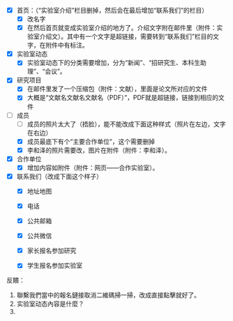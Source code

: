 - [x] 首页：（“实验室介绍”栏目删掉，然后会在最后增加“联系我们”的栏目）
    - [x] 改名字
    - [x] 在然后首页就变成实验室介绍的地方了。介绍文字附在邮件里（附件：实验室介绍文）。其中有一个文字是超链接，需要转到“联系我们”栏目的文字，在附件中有标注。
- [x] 实验室动态
    - [x] 实验室动态下的分类需要增加，分为“新闻”、“招研究生、本科生助理”、“会议”。
- [x] 研究项目
    - [x] 在邮件里发了一个压缩包（附件：文献），里面是论文所对应的文件
    - [x] 大概是“文献名文献名文献名（PDF）”，PDF就是超链接，链接到相应的文件
- [ ] 成员
    - [ ] 成员的照片太大了（捂脸），能不能改成下面这种样式（照片在左边，文字在右边）
    - [x] 成员最底下有个“主要合作单位”，这个需要删掉
    - [x] 李和泽的照片需要改，图片在附件（附件：李和泽）。
- [x] 合作单位
    - [x] 增加内容如附件（附件：网页——合作实验室）。
- [x] 联系我们（改成下面这个样子）
    - [x] 地址地图
    - [x] 电话
    - [x] 公共邮箱
    - [x] 公共微信
    - [x] 家长报名参加研究
    - [x] 学生报名参加实验室



反饋：

1. 聯繫我們當中的報名鏈接取消二維碼掃一掃，改成直接點擊就好了。
2. 实验室动态內容是什麼？
3. 